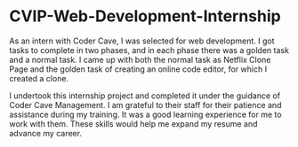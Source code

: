 # CVIP-Web-Development-Internship
As an intern with Coder Cave, I was selected for web development. I got tasks to complete in two phases, and in each phase there was a golden task and a normal task. I came up with both the normal task as Netflix Clone Page and the golden task of creating an online code editor, for which I created a clone.

I undertook this internship project and completed it under the guidance of Coder Cave Management. I am grateful to their staff for their patience and assistance during my training. It was a good learning experience for me to work with them. These skills would help me expand my resume and advance my career.
